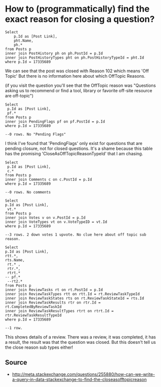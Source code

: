 ﻿# How to (programmatically) find the exact reason for closing a question?

    Select
        p.Id as [Post Link],
        pht.Name,
        ph.*
    from Posts p
    inner join PostHistory ph on ph.PostId = p.Id
    inner join PostHistoryTypes pht on ph.PostHistoryTypeId = pht.Id
    where p.Id = 17335689

We can see that the post was closed with Reason 102 which means 'Off Topic'
But there is no information here about which OffTopic Reasons.

(if you visit the question you'll see that the OffTopic reason was
 "Questions asking us to recommend or find a tool, library or
favorite off-site resource are off-topic")

    Select
     p.Id as [Post Link],
     pf.*
    from Posts p
    inner join PendingFlags pf on pf.PostId = p.Id
    where p.Id = 17335689

    --0 rows. No "Pending Flags"

I think I've found that 'PendingFlags' only exist for questions that are pending closure, not for closed questions.
It's a shame because this table has the promising 'CloseAsOffTopicReasonTypeId'
that I am chasing.

    Select
     p.Id as [Post Link],
     c.*
    from Posts p
    inner join Comments c on c.PostId = p.Id
    where p.Id = 17335689

    --0 rows. No comments

    Select
    p.Id as [Post Link],
     vt.*
    from Posts p
    inner join Votes v on v.PostId = p.Id
    inner join VoteTypes vt on v.VoteTypeID = vt.Id
    where p.Id = 17335689

    --3 rows. 2 down votes 1 upvote. No clue here about off topic sub reason.

    Select
    p.Id as [Post Link],
    rtt.*,
    rts.Name,
     rt.* ,
     rtr.*,
     rtrt.*
    -- pf.*
     --rt2.*
    from Posts p
    inner join ReviewTasks rt on rt.PostId = p.Id
    inner join ReviewTaskTypes rtt on rtt.Id = rt.ReviewTaskTypeId
    inner join ReviewTaskStates rts on rt.ReviewTaskStateId = rts.Id
    inner join ReviewTaskResults rtr on rtr.Id = rt.CompletedByReviewTaskId
    inner join ReviewTaskResultTypes rtrt on rtrt.Id = rtr.ReviewTaskResultTypeId
    where p.Id = 17335689

    --1 row.

This shows details of a review.
There was a review, it was completed, it has a result,
the result was that the question was closed.
But this doesn't tell us the close reason sub types either!

## Source

 * <http://meta.stackexchange.com/questions/255880/how-can-we-write-a-query-in-data-stackexchange-to-find-the-closeasofftopicreason>
